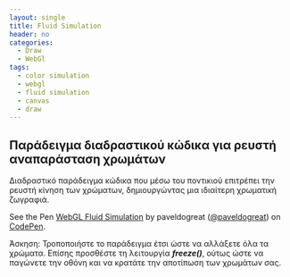 ```yaml
---
layout: single
title: Fluid Simulation
header: no
categories:
  - Draw
  - WebGl
tags:
  - color simulation
  - webgl
  - fluid simulation
  - canvas
  - draw
---
```



## Παράδειγμα διαδραστικού κώδικα για ρευστή αναπαράσταση χρωμάτων

Διαδραστικό παράδειγμα κώδικα που μέσω του ποντικιού επιτρέπει την ρευστή κίνηση των χρώματων, δημιουργώντας μια 
ιδιαίτερη χρωματική ζωγραφιά.

<p data-height="350" data-theme-id="17517" data-slug-hash="MwxdgM" data-default-tab="result" data-user="paveldogreat" class='codepen'>See the Pen <a href='https://codepen.io/PavelDoGreat/pen/zdWzEL'>WebGL Fluid Simulation</a> by paveldogreat (<a href='https://codepen.io/PavelDoGreat'>@paveldogreat</a>) on <a href='http://codepen.io'>CodePen</a>.</p>
<script async src="//assets.codepen.io/assets/embed/ei.js"></script>

Άσκηση: Τροποποιήστε το παράδειγμα έτσι ώστε να αλλάξετε όλα τα χρώματα. Επίσης προσθέστε τη λειτουργία ***freeze()***,
        ούτως ώστε να παγώνετε την οθόνη και να κρατάτε την αποτίπωση των χρωμάτων σας.
